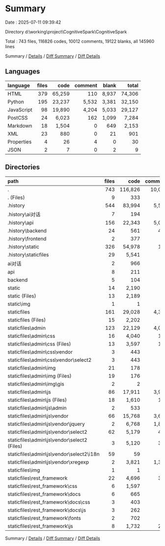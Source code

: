 # Summary

Date : 2025-07-11 09:39:42

Directory d:\\working\\project\\CognitiveSpark\\CognitiveSpark

Total : 743 files,  116826 codes, 10012 comments, 19122 blanks, all 145960 lines

Summary / [Details](details.md) / [Diff Summary](diff.md) / [Diff Details](diff-details.md)

## Languages
| language | files | code | comment | blank | total |
| :--- | ---: | ---: | ---: | ---: | ---: |
| HTML | 379 | 65,259 | 110 | 8,937 | 74,306 |
| Python | 195 | 23,237 | 5,532 | 3,381 | 32,150 |
| JavaScript | 98 | 19,890 | 4,204 | 5,033 | 29,127 |
| PostCSS | 24 | 6,023 | 162 | 1,099 | 7,284 |
| Markdown | 18 | 1,504 | 0 | 649 | 2,153 |
| XML | 23 | 880 | 0 | 21 | 901 |
| Properties | 4 | 26 | 4 | 0 | 30 |
| JSON | 2 | 7 | 0 | 2 | 9 |

## Directories
| path | files | code | comment | blank | total |
| :--- | ---: | ---: | ---: | ---: | ---: |
| . | 743 | 116,826 | 10,012 | 19,122 | 145,960 |
| . (Files) | 9 | 333 | 3 | 205 | 541 |
| .history | 544 | 83,994 | 5,537 | 11,777 | 101,308 |
| .history\\ai对话 | 7 | 194 | 0 | 31 | 225 |
| .history\\api | 156 | 22,343 | 5,018 | 3,125 | 30,486 |
| .history\\backend | 24 | 561 | 407 | 160 | 1,128 |
| .history\\frontend | 2 | 377 | 1 | 48 | 426 |
| .history\\static | 326 | 54,978 | 111 | 7,589 | 62,678 |
| .history\\staticfiles | 29 | 5,541 | 0 | 824 | 6,365 |
| ai对话 | 2 | 966 | 0 | 411 | 1,377 |
| api | 8 | 211 | 45 | 41 | 297 |
| backend | 5 | 104 | 59 | 49 | 212 |
| static | 14 | 2,190 | 1 | 239 | 2,430 |
| static (Files) | 13 | 2,189 | 1 | 239 | 2,429 |
| static\\img | 1 | 1 | 0 | 0 | 1 |
| staticfiles | 161 | 29,028 | 4,367 | 6,400 | 39,795 |
| staticfiles (Files) | 15 | 2,202 | 3 | 239 | 2,444 |
| staticfiles\\admin | 123 | 22,129 | 4,034 | 5,638 | 31,801 |
| staticfiles\\admin\\css | 16 | 4,040 | 114 | 953 | 5,107 |
| staticfiles\\admin\\css (Files) | 13 | 3,597 | 114 | 890 | 4,601 |
| staticfiles\\admin\\css\\vendor | 3 | 443 | 0 | 63 | 506 |
| staticfiles\\admin\\css\\vendor\\select2 | 3 | 443 | 0 | 63 | 506 |
| staticfiles\\admin\\img | 21 | 178 | 0 | 19 | 197 |
| staticfiles\\admin\\img (Files) | 19 | 176 | 0 | 19 | 195 |
| staticfiles\\admin\\img\\gis | 2 | 2 | 0 | 0 | 2 |
| staticfiles\\admin\\js | 86 | 17,911 | 3,920 | 4,666 | 26,497 |
| staticfiles\\admin\\js (Files) | 18 | 1,610 | 193 | 145 | 1,948 |
| staticfiles\\admin\\js\\admin | 2 | 533 | 79 | 50 | 662 |
| staticfiles\\admin\\js\\vendor | 66 | 15,768 | 3,648 | 4,471 | 23,887 |
| staticfiles\\admin\\js\\vendor\\jquery | 2 | 6,768 | 1,888 | 2,064 | 10,720 |
| staticfiles\\admin\\js\\vendor\\select2 | 62 | 5,179 | 444 | 1,399 | 7,022 |
| staticfiles\\admin\\js\\vendor\\select2 (Files) | 3 | 5,120 | 385 | 1,340 | 6,845 |
| staticfiles\\admin\\js\\vendor\\select2\\i18n | 59 | 59 | 59 | 59 | 177 |
| staticfiles\\admin\\js\\vendor\\xregexp | 2 | 3,821 | 1,316 | 1,008 | 6,145 |
| staticfiles\\img | 1 | 1 | 0 | 0 | 1 |
| staticfiles\\rest_framework | 22 | 4,696 | 330 | 523 | 5,549 |
| staticfiles\\rest_framework\\css | 6 | 1,597 | 38 | 67 | 1,702 |
| staticfiles\\rest_framework\\docs | 6 | 665 | 36 | 121 | 822 |
| staticfiles\\rest_framework\\docs\\css | 3 | 403 | 10 | 84 | 497 |
| staticfiles\\rest_framework\\docs\\js | 3 | 262 | 26 | 37 | 325 |
| staticfiles\\rest_framework\\fonts | 2 | 702 | 0 | 2 | 704 |
| staticfiles\\rest_framework\\js | 8 | 1,732 | 256 | 333 | 2,321 |

Summary / [Details](details.md) / [Diff Summary](diff.md) / [Diff Details](diff-details.md)